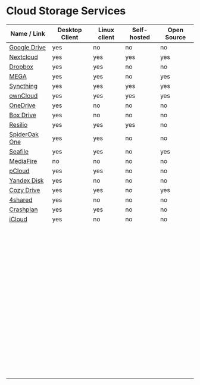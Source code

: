 # Cloud Storage Services
| Name / Link                                         | Desktop Client | Linux client | Self-hosted | Open Source |
| --------------------------------------------------- | -------------- | ------------ | ----------- | ----------- |
| [Google Drive](https://drive.google.com)            | yes            | no           | no          | no          |
| [Nextcloud](https://nextcloud.com/)                 | yes            | yes          | yes         | yes         |
| [Dropbox](https://dropbox.com/)                     | yes            | yes          | no          | no          |
| [MEGA](https://mega.nz/)                            | yes            | yes          | no          | yes         |
| [Syncthing](https://syncthing.net/)                 | yes            | yes          | yes         | yes         |
| [ownCloud](https://owncloud.org/)                   | yes            | yes          | yes         | yes         |
| [OneDrive](https://onedrive.live.com/)              | yes            | no           | no          | no          |
| [Box Drive](https://www.box.com/drive)              | yes            | no           | no          | no          |
| [Resilio](https://resilio.com/)                     | yes            | yes          | yes         | no          |
| [SpiderOak One](https://spideroak.com/one/)         | yes            | yes          | no          | no          |
| [Seafile](https://seafile.com/)                     | yes            | yes          | no          | yes         |
| [MediaFire](https://mediafire.com/)                 | no             | no           | no          | no          |
| [pCloud](https://pcloud.com/)                       | yes            | yes          | no          | no          |
| [Yandex Disk](https://disk.yandex.com/)             | yes            | no           | no          | no          |
| [Cozy Drive](https://cozy.io/features/#synchronise) | yes            | yes          | no          | yes         |
| [4shared](https://4shared.com/)                     | yes            | no           | no          | no          |
| [Crashplan](https://crashplan.com/)                 | yes            | yes          | no          | no          |
| [iCloud](https://apple.com/icloud/)                 | yes            | no           | no          | no          |
| []() |  |  |  |  |
| []() |  |  |  |  |
| []() |  |  |  |  |
| []() |  |  |  |  |
| []() |  |  |  |  |
| []() |  |  |  |  |
| []() |  |  |  |  |
| []() |  |  |  |  |
| []() |  |  |  |  |
| []() |  |  |  |  |
| []() |  |  |  |  |
| []() |  |  |  |  |
| []() |  |  |  |  |
| []() |  |  |  |  |
| []() |  |  |  |  |
| []() |  |  |  |  |
| []() |  |  |  |  |
| []() |  |  |  |  |
| []() |  |  |  |  |
| []() |  |  |  |  |
| []() |  |  |  |  |
| []() |  |  |  |  |
| []() |  |  |  |  |
| []() |  |  |  |  |
| []() |  |  |  |  |
| []() |  |  |  |  |
| []() |  |  |  |  |
| []() |  |  |  |  |
| []() |  |  |  |  |
| []() |  |  |  |  |
| []() |  |  |  |  |
| []() |  |  |  |  |
| []() |  |  |  |  |
| []() |  |  |  |  |
| []() |  |  |  |  |
| []() |  |  |  |  |
| []() |  |  |  |  |
| []() |  |  |  |  |
| []() |  |  |  |  |
| []() |  |  |  |  |
| []() |  |  |  |  |
| []() |  |  |  |  |
| []() |  |  |  |  |
| []() |  |  |  |  |
| []() |  |  |  |  |
| []() |  |  |  |  |
| []() |  |  |  |  |
| []() |  |  |  |  |
| []() |  |  |  |  |
| []() |  |  |  |  |
| []() |  |  |  |  |
| []() |  |  |  |  |
| []() |  |  |  |  |
| []() |  |  |  |  |
| []() |  |  |  |  |
| []() |  |  |  |  |
| []() |  |  |  |  |
| []() |  |  |  |  |
| []() |  |  |  |  |
| []() |  |  |  |  |
| []() |  |  |  |  |
| []() |  |  |  |  |
| []() |  |  |  |  |
| []() |  |  |  |  |
| []() |  |  |  |  |
| []() |  |  |  |  |
| []() |  |  |  |  |
| []() |  |  |  |  |
| []() |  |  |  |  |
